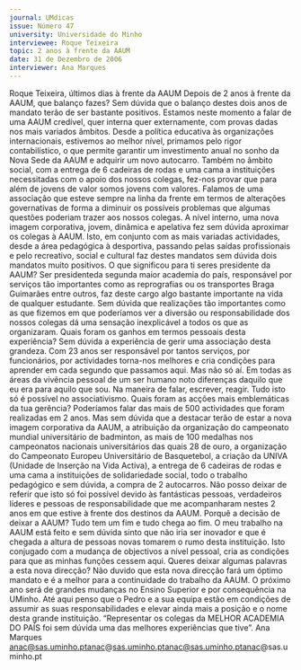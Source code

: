 ```yaml
---
journal: UMdicas
issue: Número 47
university: Universidade do Minho
interviewee: Roque Teixeira
topic: 2 anos à frente da AAUM
date: 31 de Dezembro de 2006
interviewer: Ana Marques
---
```



Roque Teixeira, últimos dias à frente
da AAUM
Depois de 2 anos à frente da AAUM, que
balanço fazes?
Sem dúvida que o balanço destes dois
anos de mandato terão de ser bastante
positivos. Estamos neste momento a falar
de uma AAUM credível, quer interna quer
externamente, com provas dadas nos mais
variados âmbitos. Desde a política
educativa às organizações internacionais,
estivemos ao melhor nível, primamos pelo
rigor contabilístico, o que permite garantir
um investimento anual no sonho da Nova
Sede da AAUM e adquirir um novo
autocarro.
Também no âmbito social, com a entrega
de 6 cadeiras de rodas e uma cama a
instituições necessitadas com o apoio dos
nossos colegas, fez-nos provar que para
além de jovens de valor somos jovens com
valores.
Falamos de uma associação que esteve
sempre na linha da frente em termos de
alterações governativas de forma a
diminuir os possíveis problemas que
algumas questões poderiam trazer aos
nossos colegas.
A nível interno, uma nova imagem
corporativa, jovem, dinâmica e apelativa
fez sem dúvida aproximar os colegas à
AAUM. Isto, em conjunto com as mais
variadas actividades, desde a área
pedagógica à desportiva, passando pelas
saídas profissionais e pelo recreativo,
social e cultural faz destes mandatos sem
dúvida dois mandatos muito positivos.
O que significou para ti seres presidente
da AAUM?
Ser presidenteda segunda maior
academia do país, responsável por
serviços tão importantes como as
reprografias ou os transportes Braga
Guimarães entre outros, faz deste cargo
algo bastante importante na vida de
qualquer estudante.
Sem dúvida que realizações tão
importantes como as que fizemos em que
poderíamos ver a diversão ou
responsabilidade dos nossos colegas dá
uma sensação inexplicável a todos os que
as organizaram.
Quais foram os ganhos em termos
pessoais desta experiência?
Sem dúvida a experiência de gerir uma
associação desta grandeza. Com 23 anos
ser responsável por tantos serviços, por
funcionários, por actividades torna-nos
melhores e cria condições para aprender
em cada segundo que passamos aqui.
Mas não só aí. Em todas as áreas da
vivência pessoal de um ser humano noto
diferenças daquilo que eu era para aquilo
que sou. Na maneira de falar, escrever,
reagir. Tudo isto só é possível no
associativismo.
Quais foram as acções mais
emblemáticas da tua gerência?
Poderíamos falar das mais de 500
actividades que foram realizadas em 2
anos. Mas sem dúvida que a destacar terão
de estar a nova imagem corporativa da
AAUM, a atribuição da organização do
campeonato mundial universitário de
badminton, as mais de 100 medalhas nos
campeonatos nacionais universitários das
quais 28 de ouro, a organização do
Campeonato Europeu Universitário de
Basquetebol, a criação da UNIVA (Unidade
de Inserção na Vida Activa), a entrega de 6
cadeiras de rodas e uma cama a
instituições de solidariedade social, todo o
trabalho pedagógico e sem dúvida, a
compra de 2 autocarros.
Não posso deixar de referir que isto só foi
possível devido às fantásticas pessoas,
verdadeiros líderes e pessoas de
responsabilidade que me acompanharam
nestes 2 anos em que estive à frente dos
destinos da AAUM.
Porquê a decisão de deixar a AAUM?
Tudo tem um fim e tudo chega ao fim. O
meu trabalho na AAUM está feito e sem
dúvida sinto que não iria ser inovador e que
é chegada a altura de pessoas novas
tomarem o rumo desta instituição. Isto
conjugado com a mudança de objectivos a
nível pessoal, cria as condições para que
as minhas funções cessem aqui.
Queres deixar algumas palavras a esta
nova direcção?
Não duvido que esta nova direcção fará um
óptimo mandato e é a melhor para a
continuidade do trabalho da AAUM. O
próximo ano será de grandes mudanças no
Ensino Superior e por consequência na
UMinho. Até aqui penso que o Pedro e a
sua equipa estão em condições de assumir
as suas responsabilidades e elevar ainda
mais a posição e o nome desta grande
instituição.
“Representar os colegas da MELHOR ACADEMIA
DO PAÍS foi sem dúvida uma das melhores
experiências que tive”.
Ana Marques
anac@sas.uminho.ptanac@sas.uminho.ptanac@sas.uminho.ptanac@sas.uminho.pt